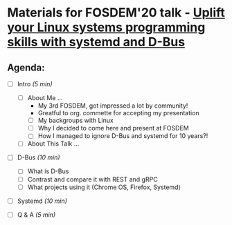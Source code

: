 # Materials for FOSDEM'20 talk - [Uplift your Linux systems programming skills with systemd and D-Bus](https://fosdem.org/2020/schedule/event/golinux/)

## Agenda:
- [ ] Intro *(5 min)*
  - [ ] About Me ...
      * My 3rd FOSDEM, got impressed a lot by community!
      * Greatful to org. commette for accepting my presentation
    - [ ] My backgroups with Linux
    - [ ] Why I decided to come here and present at FOSDEM
    - [ ] How I managed to ignore D-Bus and systemd for 10 years?!
  - [ ] About This Talk ...

- [ ] D-Bus *(10 min)*
  - [ ] What is D-Bus
  - [ ] Contrast and compare it with REST and gRPC
  - [ ] What projects using it (Chrome OS, Firefox, Systemd)

- [ ] Systemd *(10 min)*

- [ ] Q & A *(5 min)*
